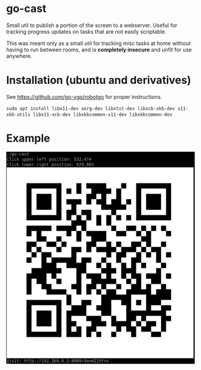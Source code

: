# go-cast

Small util to publish a portion of the screen to a webserver. Useful for tracking progress updates on tasks that are not easily scriptable.

This was meant only as a small util for tracking misc tasks at home without having to run between rooms, and is **completely insecure** and unfit for use anywhere.

# Installation (ubuntu and derivatives)
See <https://github.com/go-vgo/robotgo> for proper instructions.

```
sudo apt install libx11-dev xorg-dev libxtst-dev libxcb-xkb-dev x11-xkb-utils libx11-xcb-dev libxkbcommon-x11-dev libxkbcommon-dev
```

# Example
![example](example.png)
